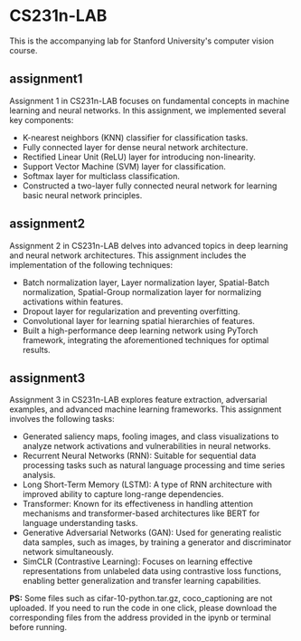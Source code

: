 # CS231n-LAB
This is the accompanying lab for Stanford University's computer vision course.

## assignment1
Assignment 1 in CS231n-LAB focuses on fundamental concepts in machine learning and neural networks. In this assignment, we implemented several key components:
- K-nearest neighbors (KNN) classifier for classification tasks.
- Fully connected layer for dense neural network architecture.
- Rectified Linear Unit (ReLU) layer for introducing non-linearity.
- Support Vector Machine (SVM) layer for classification.
- Softmax layer for multiclass classification.
- Constructed a two-layer fully connected neural network for learning basic neural network principles.

## assignment2
Assignment 2 in CS231n-LAB delves into advanced topics in deep learning and neural network architectures. This assignment includes the implementation of the following techniques:
- Batch normalization layer, Layer normalization layer, Spatial-Batch normalization, Spatial-Group normalization layer for normalizing activations within features.
- Dropout layer for regularization and preventing overfitting.
- Convolutional layer for learning spatial hierarchies of features.
- Built a high-performance deep learning network using PyTorch framework, integrating the aforementioned techniques for optimal results.

## assignment3
Assignment 3 in CS231n-LAB explores feature extraction, adversarial examples, and advanced machine learning frameworks. This assignment involves the following tasks:
- Generated saliency maps, fooling images, and class visualizations to analyze network activations and vulnerabilities in neural networks.
- Recurrent Neural Networks (RNN): Suitable for sequential data processing tasks such as natural language processing and time series analysis.
- Long Short-Term Memory (LSTM): A type of RNN architecture with improved ability to capture long-range dependencies.
- Transformer: Known for its effectiveness in handling attention mechanisms and transformer-based architectures like BERT for language understanding tasks.
- Generative Adversarial Networks (GAN): Used for generating realistic data samples, such as images, by training a generator and discriminator network simultaneously.
- SimCLR (Contrastive Learning): Focuses on learning effective representations from unlabeled data using contrastive loss functions, enabling better generalization and transfer learning capabilities.

**PS:** Some files such as cifar-10-python.tar.gz, coco_captioning are not uploaded. If you need to run the code in one click, please download the corresponding files from the address provided in the ipynb or terminal before running.
